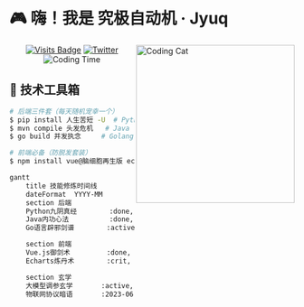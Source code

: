 <!-- 温馨提示：复制前请将emojis表情后的空格删除以确保最佳显示效果 -->
# 🎮 嗨！我是 究极自动机 · Jyuq 

<img src="https://media.giphy.com/media/ZVik7pBtu9dNS/giphy.gif" width="280" align="right" alt="Coding Cat">

<div align="center">
  
[![Visits Badge](https://badges.pufler.dev/visits/amazingjyuq/amazingjyuq)](https://github.com/amazingjyuq)
[![Twitter](https://img.shields.io/badge/-技术宅的碎碎念-1DA1F2?logo=twitter&logoColor=white)](https://twitter.com/yourhandle)
![Coding Time](https://img.shields.io/badge/本周编码时长-127%20小时-ff69b4)

</div>

## 🧰 技术工具箱

```bash
# 后端三件套（每天随机宠幸一个）
$ pip install 人生苦短 -U  # Python
$ mvn compile 头发危机   # Java 
$ go build 并发执念     # Golang

# 前端必备（防脱发套装）
$ npm install vue@脑细胞再生版 echarts@可视化仙丹 element-plus@颜值正义

gantt
    title 技能修炼时间线
    dateFormat  YYYY-MM
    section 后端
    Python九阴真经        :done, 2020-01, 2021-06
    Java内功心法          :done, 2021-07, 2022-03
    Go语言辟邪剑谱        :active, 2022-04, 2023-12

    section 前端
    Vue.js御剑术         :done, 2021-03, 2022-02
    Echarts炼丹术        :crit, active, 2022-05, 2023-05

    section 玄学
    大模型调参玄学       :active, 2023-01, 2023-12
    物联网协议暗语       :2023-06, 2024-12
